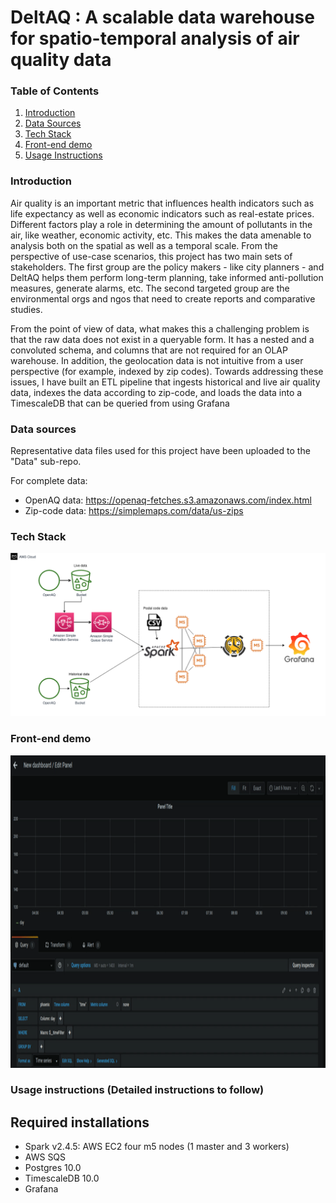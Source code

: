 # DeltAQ : A scalable data warehouse for spatio-temporal analysis of air quality data

### Table of Contents  
1. [Introduction](https://github.com/ArunBaskaran/DeltAQ/tree/develop/aws-implementation#introduction)
2. [Data Sources](https://github.com/ArunBaskaran/DeltAQ/tree/develop/aws-implementation#data-sources)
3. [Tech Stack](https://github.com/ArunBaskaran/DeltAQ/tree/develop/aws-implementation#tech-stack)
4. [Front-end demo](https://github.com/ArunBaskaran/DeltAQ/tree/develop/aws-implementation#front-end-demo)
4. [Usage Instructions](https://github.com/ArunBaskaran/DeltAQ/tree/develop/aws-implementation#usage-instructions)

### Introduction

Air quality is an important metric that influences health indicators such as life expectancy as well as economic indicators such as real-estate prices. Different factors play a role in determining the amount of pollutants in the air, like weather, economic activity, etc. This makes the data amenable to analysis both on the spatial as well as a temporal scale. From the perspective of use-case scenarios, this project has two main sets of stakeholders. The first group are the policy makers - like city planners - and DeltAQ helps them perform long-term planning, take informed anti-pollution measures, generate alarms, etc. The second targeted group are the environmental orgs and ngos that need to create reports and comparative studies. 

From the point of view of data, what makes this a challenging problem is that the raw data does not exist in a queryable form. It has a nested and a convoluted schema, and columns that are not required for an OLAP warehouse. In addition, the geolocation data is not intuitive from a user perspective (for example, indexed by zip codes). Towards addressing these issues, I have built an ETL pipeline that ingests historical and live air quality data, indexes the data according to zip-code, and loads the data into a TimescaleDB that can be queried from using Grafana 


### Data sources

Representative data files used for this project have been uploaded to the "Data" sub-repo. 

For complete data:
* OpenAQ data: https://openaq-fetches.s3.amazonaws.com/index.html
* Zip-code data: https://simplemaps.com/data/us-zips


### Tech Stack
![image](Pipeline.png)

### Front-end demo

<img src="Demo_video_1.gif" alt="drawing" width="1000" height="500"/>

### Usage instructions  (Detailed instructions to follow)

## Required installations

* Spark v2.4.5: AWS EC2 four m5 nodes (1 master and 3 workers) 
* AWS SQS
* Postgres 10.0
* TimescaleDB 10.0
* Grafana 


